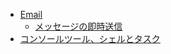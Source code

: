 - [Email](https://book.cakephp.org/3.0/ja/core-libraries/email.html)
  - [メッセージの即時送信](https://book.cakephp.org/3.0/ja/core-libraries/email.html#id12)
- [コンソールツール、シェルとタスク](https://book.cakephp.org/3.0/ja/console-and-shells.html)
